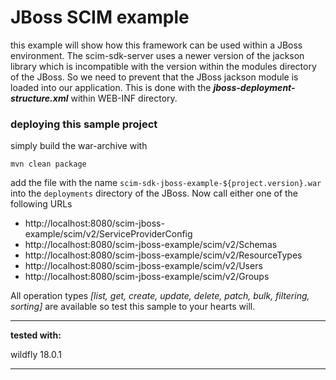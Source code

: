 # JBoss SCIM example

this example will show how this framework can be used within a JBoss environment. The scim-sdk-server uses a newer
version of the jackson library which is incompatible with the version within the modules directory of the JBoss. So
we need to prevent that the JBoss jackson module is loaded into our application. This is done with the 
**_jboss-deployment-structure.xml_** within WEB-INF directory.

### deploying this sample project

simply build the war-archive with 

`mvn clean package`

add the file with the name `scim-sdk-jboss-example-${project.version}.war` into the `deployments` directory of the
 JBoss. Now call either one of the following URLs

* http://localhost:8080/scim-jboss-example/scim/v2/ServiceProviderConfig
* http://localhost:8080/scim-jboss-example/scim/v2/Schemas
* http://localhost:8080/scim-jboss-example/scim/v2/ResourceTypes
* http://localhost:8080/scim-jboss-example/scim/v2/Users
* http://localhost:8080/scim-jboss-example/scim/v2/Groups

All operation types _[list, get, create, update, delete, patch, bulk, filtering, sorting]_ are available so test this
 sample to your hearts will. 

---
**tested with:**

wildfly 18.0.1

---
